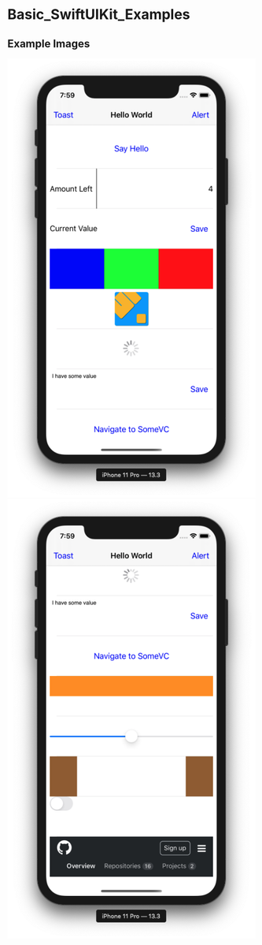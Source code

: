 # Basic_SwiftUIKit_Examples

## Example Images

![Top](assets/top.png)
![Bottom](assets/bottom.png)
